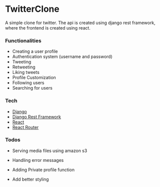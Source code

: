# TwitterClone

A simple clone for twitter. The api is created using django rest framework, where the frontend is created using react.

### Functionalities

  - Creating a user profile
  - Authentication system (username and password)
  - Tweeting
  - Retweeting
  - Liking tweets
  - Profile Customization
  - Following users
  - Searching for users


### Tech

* [Django]
* [Django Rest Framework] 
* [React] 
* [React Router] 



### Todos

 - Serving media files using amazon s3
 - Handling error messages
 - Adding Private profile function
 - Add better styling

   [Django]: <https://www.djangoproject.com/>
   [Django Rest Framework]: <https://www.django-rest-framework.org/>
   [React]: <https://reactjs.org/>
   [React Router]: <https://reactrouter.com>
  

